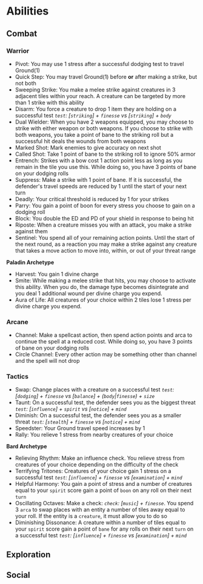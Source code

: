 # Abilities

## Combat

### Warrior

-   Pivot: You may use 1 stress after a successful dodging test to travel Ground(1)
-   Quick Step: You may travel Ground(1) before **or** after making a strike, but not both
-   Sweeping Strike: You make a melee strike against creatures in 3 adjacent tiles within your reach. A creature can be targeted by more than 1 strike with this ability
-   Disarm: You force a creature to drop 1 item they are holding on a successful test
    _`test`: [`striking`] + `finesse` vs [`striking`] + `body`_
-   Dual Wielder: When you have 2 weapons equipped, you may choose to strike with either weapon or both weapons. If you choose to strike with both weapons, you take a point of bane to the striking roll but a successful hit deals the wounds from both weapons
-   Marked Shot: Mark enemies to give accuracy on next shot
-   Called Shot: Take 1 point of bane to the striking roll to ignore 50% armor
-   Entrench: Strikes with a bow cost 1 action point less as long as you remain in the tile you use this. While doing so, you have 3 points of bane on your dodging rolls
-   Suppress: Make a strike with 1 point of bane. If it is successful, the defender's travel speeds are reduced by 1 until the start of your next turn
-   Deadly: Your critical threshold is reduced by 1 for your strikes
-   Parry: You gain a point of boon for every stress you choose to gain on a dodging roll
-   Block: You double the ED and PD of your shield in response to being hit
-   Riposte: When a creature misses you with an attack, you make a strike against them
-   Sentinel: You spend all of your remaining action points. Until the start of the next round, as a reaction you may make a strike against any creature that takes a move action to move into, within, or out of your threat range

**Paladin Archetype**

-   Harvest: You gain 1 divine charge
-   Smite: While making a melee strike that hits, you may choose to activate this ability. When you do, the damage type becomes disintegrate and you deal 1 additional wound per divine charge you expend.
-   Aura of Life: All creatures of your choice within 2 tiles lose 1 stress per divine charge you expend.

### Arcane

-   Channel: Make a spellcast action, then spend action points and arca to continue the spell at a reduced cost. While doing so, you have 3 points of bane on your dodging rolls
-   Circle Channel: Every other action may be something other than channel and the spell will not drop

### Tactics

-   Swap: Change places with a creature on a successful test
    _`test`: [`dodging`] + `finesse` vs [`balance`] + (`body`|`finesse`) + `size`_
-   Taunt: On a successful test, the defender sees you as the biggest threat
    _`test`: [`influence`] + `spirit` vs [`notice`] + `mind`_
-   Diminish: On a successful test, the defender sees you as a smaller threat
    _`test`: [`stealth`] + `finesse` vs [`notice`] + `mind`_
-   Speedster: Your Ground travel speed increases by 1
-   Rally: You relieve 1 stress from nearby creatures of your choice

**Bard Archetype**

-   Relieving Rhythm: Make an influence check. You relieve stress from creatures of your choice depending on the difficulty of the check
-   Terrifying Tritones: Creatures of your choice gain 1 stress on a successful test
    _`test`: [`influence`] + `finesse` vs [`examination`] + `mind`_
-   Helpful Harmony: You gain a point of stress and a number of creatures equal to your `spirit` score gain a point of `boon` on any roll on their next `turn`
-   Oscillating Octaves: Make a check: _`check`: [`music`] + `finesse`_. You spend 3 `arca` to swap places with an entity a number of tiles away equal to your roll. If the entity is a `creature`, it must allow you to do so
-   Diminishing Dissonance: A creature within a number of tiles equal to your `spirit` score gain a point of `bane` for any rolls on their next `turn` on a successful test
    _`test`: [`influence`] + `finesse` vs [`examination`] + `mind`_

## Exploration

## Social
